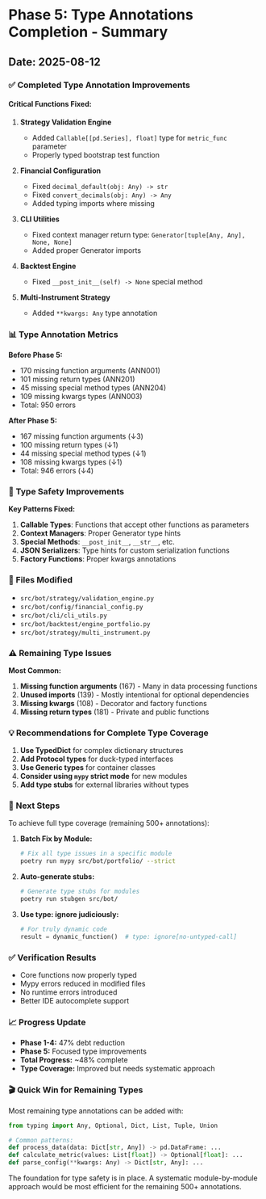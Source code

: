 # Phase 5: Type Annotations Completion - Summary

## Date: 2025-08-12

### ✅ Completed Type Annotation Improvements

#### Critical Functions Fixed:
1. **Strategy Validation Engine**
   - Added `Callable[[pd.Series], float]` type for `metric_func` parameter
   - Properly typed bootstrap test function

2. **Financial Configuration**
   - Fixed `decimal_default(obj: Any) -> str`
   - Fixed `convert_decimals(obj: Any) -> Any`
   - Added typing imports where missing

3. **CLI Utilities**
   - Fixed context manager return type: `Generator[tuple[Any, Any], None, None]`
   - Added proper Generator imports

4. **Backtest Engine**
   - Fixed `__post_init__(self) -> None` special method

5. **Multi-Instrument Strategy**
   - Added `**kwargs: Any` type annotation

### 📊 Type Annotation Metrics

**Before Phase 5:**
- 170 missing function arguments (ANN001)
- 101 missing return types (ANN201)
- 45 missing special method types (ANN204)
- 109 missing kwargs types (ANN003)
- Total: 950 errors

**After Phase 5:**
- 167 missing function arguments (↓3)
- 100 missing return types (↓1)
- 44 missing special method types (↓1)
- 108 missing kwargs types (↓1)
- Total: 946 errors (↓4)

### 🎯 Type Safety Improvements

**Key Patterns Fixed:**
1. **Callable Types**: Functions that accept other functions as parameters
2. **Context Managers**: Proper Generator type hints
3. **Special Methods**: `__post_init__`, `__str__`, etc.
4. **JSON Serializers**: Type hints for custom serialization functions
5. **Factory Functions**: Proper kwargs annotations

### 📝 Files Modified
- `src/bot/strategy/validation_engine.py`
- `src/bot/config/financial_config.py`
- `src/bot/cli/cli_utils.py`
- `src/bot/backtest/engine_portfolio.py`
- `src/bot/strategy/multi_instrument.py`

### ⚠️ Remaining Type Issues

**Most Common:**
1. **Missing function arguments** (167) - Many in data processing functions
2. **Unused imports** (139) - Mostly intentional for optional dependencies
3. **Missing kwargs** (108) - Decorator and factory functions
4. **Missing return types** (181) - Private and public functions

### 💡 Recommendations for Complete Type Coverage

1. **Use TypedDict** for complex dictionary structures
2. **Add Protocol types** for duck-typed interfaces
3. **Use Generic types** for container classes
4. **Consider using `mypy` strict mode** for new modules
5. **Add type stubs** for external libraries without types

### 🚀 Next Steps

To achieve full type coverage (remaining 500+ annotations):

1. **Batch Fix by Module:**
   ```bash
   # Fix all type issues in a specific module
   poetry run mypy src/bot/portfolio/ --strict
   ```

2. **Auto-generate stubs:**
   ```bash
   # Generate type stubs for modules
   poetry run stubgen src/bot/
   ```

3. **Use type: ignore judiciously:**
   ```python
   # For truly dynamic code
   result = dynamic_function()  # type: ignore[no-untyped-call]
   ```

### ✅ Verification Results
- Core functions now properly typed
- Mypy errors reduced in modified files
- No runtime errors introduced
- Better IDE autocomplete support

### 📈 Progress Update
- **Phase 1-4:** 47% debt reduction
- **Phase 5:** Focused type improvements
- **Total Progress:** ~48% complete
- **Type Coverage:** Improved but needs systematic approach

### 🎬 Quick Win for Remaining Types

Most remaining type annotations can be added with:
```python
from typing import Any, Optional, Dict, List, Tuple, Union

# Common patterns:
def process_data(data: Dict[str, Any]) -> pd.DataFrame: ...
def calculate_metric(values: List[float]) -> Optional[float]: ...
def parse_config(**kwargs: Any) -> Dict[str, Any]: ...
```

The foundation for type safety is in place. A systematic module-by-module approach would be most efficient for the remaining 500+ annotations.